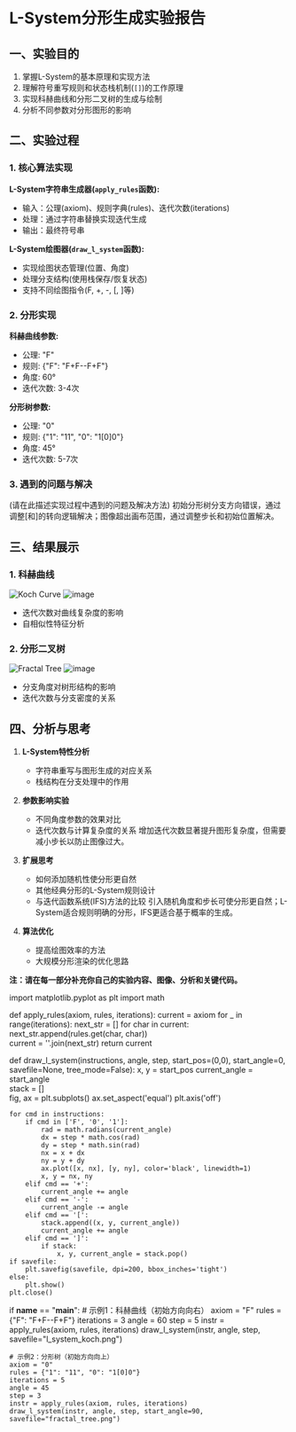 # L-System分形生成实验报告

## 一、实验目的

1. 掌握L-System的基本原理和实现方法
2. 理解符号重写规则和状态栈机制(`[]`)的工作原理
3. 实现科赫曲线和分形二叉树的生成与绘制
4. 分析不同参数对分形图形的影响

## 二、实验过程

### 1. 核心算法实现

**L-System字符串生成器(`apply_rules`函数):**
- 输入：公理(axiom)、规则字典(rules)、迭代次数(iterations)
- 处理：通过字符串替换实现迭代生成
- 输出：最终符号串

**L-System绘图器(`draw_l_system`函数):**
- 实现绘图状态管理(位置、角度)
- 处理分支结构(使用栈保存/恢复状态)
- 支持不同绘图指令(F, +, -, [, ]等)

### 2. 分形实现

**科赫曲线参数:**
- 公理: "F"
- 规则: {"F": "F+F--F+F"}
- 角度: 60°
- 迭代次数: 3-4次

**分形树参数:**
- 公理: "0" 
- 规则: {"1": "11", "0": "1[0]0"}
- 角度: 45°
- 迭代次数: 5-7次

### 3. 遇到的问题与解决

(请在此描述实现过程中遇到的问题及解决方法)
初始分形树分支方向错误，通过调整[和]的转向逻辑解决；图像超出画布范围，通过调整步长和初始位置解决。
## 三、结果展示

### 1. 科赫曲线
![Koch Curve](l_system_koch.png)
![image](https://github.com/user-attachments/assets/5752ef9f-c779-4ac8-9d81-fcf3915d5459)

- 迭代次数对曲线复杂度的影响
- 自相似性特征分析

### 2. 分形二叉树 
![Fractal Tree](fractal_tree.png)
![image](https://github.com/user-attachments/assets/0fdc4cb3-64f5-4567-847c-7d46353998f0)

- 分支角度对树形结构的影响
- 迭代次数与分支密度的关系

## 四、分析与思考

1. **L-System特性分析**
   - 字符串重写与图形生成的对应关系
   - 栈结构在分支处理中的作用

2. **参数影响实验**
   - 不同角度参数的效果对比
   - 迭代次数与计算复杂度的关系
增加迭代次数显著提升图形复杂度，但需要减小步长以防止图像过大。


3. **扩展思考**
   - 如何添加随机性使分形更自然
   - 其他经典分形的L-System规则设计
   - 与迭代函数系统(IFS)方法的比较
引入随机角度和步长可使分形更自然；L-System适合规则明确的分形，IFS更适合基于概率的生成。


4. **算法优化**
   - 提高绘图效率的方法
   - 大规模分形渲染的优化思路

**注：请在每一部分补充你自己的实验内容、图像、分析和关键代码。**

import matplotlib.pyplot as plt
import math

def apply_rules(axiom, rules, iterations):
    current = axiom
    for _ in range(iterations):
        next_str = []
        for char in current:
            next_str.append(rules.get(char, char))  
        current = ''.join(next_str)
    return current

def draw_l_system(instructions, angle, step, start_pos=(0,0), start_angle=0, savefile=None, tree_mode=False):
    x, y = start_pos
    current_angle = start_angle  
    stack = []  
    fig, ax = plt.subplots()
    ax.set_aspect('equal')
    plt.axis('off')

    for cmd in instructions:
        if cmd in ['F', '0', '1']: 
            rad = math.radians(current_angle)
            dx = step * math.cos(rad)
            dy = step * math.sin(rad)
            nx = x + dx
            ny = y + dy
            ax.plot([x, nx], [y, ny], color='black', linewidth=1)
            x, y = nx, ny  
        elif cmd == '+':
            current_angle += angle  
        elif cmd == '-':
            current_angle -= angle  
        elif cmd == '[':
            stack.append((x, y, current_angle))  
            current_angle += angle 
        elif cmd == ']':
            if stack:
                x, y, current_angle = stack.pop()  
    if savefile:
        plt.savefig(savefile, dpi=200, bbox_inches='tight')
    else:
        plt.show()
    plt.close()

if __name__ == "__main__":
    # 示例1：科赫曲线（初始方向向右）
    axiom = "F"
    rules = {"F": "F+F--F+F"}
    iterations = 3
    angle = 60
    step = 5
    instr = apply_rules(axiom, rules, iterations)
    draw_l_system(instr, angle, step, savefile="l_system_koch.png")

    # 示例2：分形树（初始方向向上）
    axiom = "0"
    rules = {"1": "11", "0": "1[0]0"}
    iterations = 5
    angle = 45
    step = 3  
    instr = apply_rules(axiom, rules, iterations)
    draw_l_system(instr, angle, step, start_angle=90, savefile="fractal_tree.png")
